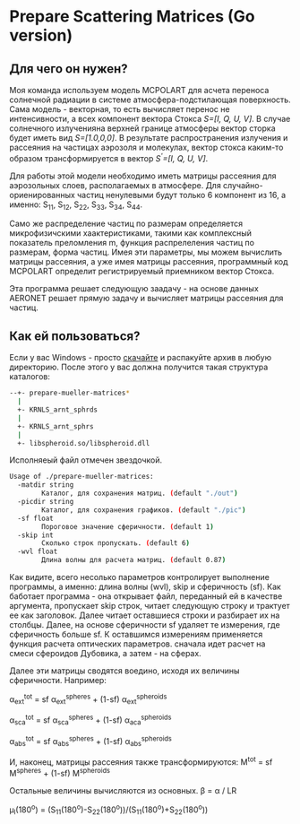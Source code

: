 # Prepare Scattering Matrices (Go version)

## Для чего он нужен?

Моя команда используем модель MCPOLART для асчета переноса солнечной радиации в системе атмосфера-подстилающая поверхность. Сама модель - векторная, то есть вычисляет перенос не интенсивности, а всех компонент вектора Стокса <i>S=[I, Q, U, V]</i>. В случае солнечного излученияна верхней границе атмосферы вектор сторка будет иметь вид <i>S=[1.0,0,0]</i>. В результате распространения излучения и рассеяния на частицах аэрозоля и молекулах, вектор стокса каким-то образом трансформируется в вектор <i>S<sup>'</sup>=[I, Q, U, V]</i>. 

Для работы этой модели необходимо иметь матрицы рассеяния для аэрозольных слоев, располагаемых в атмосфере. Для случайно-ориенированных частиц ненулевыми будут только 6 компонент из 16, а именно: S<sub>11</sub>, S<sub>12</sub>, S<sub>22</sub>, S<sub>33</sub>, S<sub>34</sub>, S<sub>44</sub>.

Само же распределение частиц по размерам определяется микрофизичскими хаактеристиками, такими как комплексный показатель преломления m, функция распрелеления частиц по размерам, форма частиц. Имея эти параметры, мы можем вычислить матрицы рассеяния, а уже имея матрицы рассеяния, программный код MCPOLART определит регистрируемый приемником вектор Стокса.

Эта программа решает следующую заадачу - на основе данных AERONET решает прямую задачу и вычисляет матрицы рассеяния для частиц.

## Как ей пользоваться?

Если у вас Windows - просто [скачайте](https://github.com/DrShmirko/go-prepare-scattering-matrices/releases/download/v0.3.0/go-prepare-scattering-matrices.7z) и распакуйте архив в любую директорию. После этого у вас должна получится такая структура каталогов:

```bash
--+- prepare-mueller-matrices*
  |
  +- KRNLS_arnt_sphrds
  |
  +- KRNLS_arnt_sphrs
  |
  +- libspheroid.so/libspheroid.dll
```
Исполняеый файл отмечен звездочкой.

```bash
Usage of ./prepare-mueller-matrices:
  -matdir string
        Каталог, для сохранения матриц. (default "./out")
  -picdir string
        Каталог, для сохранения графиков. (default "./pic")
  -sf float
        Пороговое значение сферичности. (default 1)
  -skip int
        Сколько строк пропускать. (default 6)
  -wvl float
        Длина волны для расчета матриц. (default 0.87)
```

Как видите, всего несолько параметров контролирует выполнение программы, а именно: длина волны (wvl), skip и сферичность (sf). 
Как баботает программа - она открывает файл, переданный ей в качестве аргумента, пропускает skip строк, читает следующую строку и трактует ее как заголовок. Далее читает оставшиеся строки и разбирает их на столбцы. Далее, на основе сферичности sf удаляет те измерения, где сферичность больше sf. К оставшимся измерениям применяется функция расчета оптических параметров. сначала идет расчет на смеси сфероидов Дубовика, а затем - на сферах.

Далее эти матрицы сводятся воедино, исходя их величины сферичности.
Например: 

&alpha;<sub>ext</sub><sup>tot</sup> = sf &alpha;<sub>ext</sub><sup>spheres</sup> + (1-sf) &alpha;<sub>ext</sub><sup>spheroids</sup>

&alpha;<sub>sca</sub><sup>tot</sup> = sf &alpha;<sub>sca</sub><sup>spheres</sup> + (1-sf) &alpha;<sub>aca</sub><sup>spheroids</sup>

&alpha;<sub>abs</sub><sup>tot</sup> = sf &alpha;<sub>abs</sub><sup>spheres</sup> + (1-sf) &alpha;<sub>abs</sub><sup>spheroids</sup>

И, наконец, матрицы рассеяния также трансформируются:
M<sup>tot</sup> = sf M<sup>spheres</sup> + (1-sf) M<sup>spheroids</sup>

Остальные величины вычисляются из основных.
&beta; = &alpha; / LR

&mu;<sub>l</sub>(180<sup>o</sup>) = (S<sub>11</sub>(180<sup>o</sup>)-S<sub>22</sub>(180<sup>o</sup>))/(S<sub>11</sub>(180<sup>o</sup>)+S<sub>22</sub>(180<sup>o</sup>))


